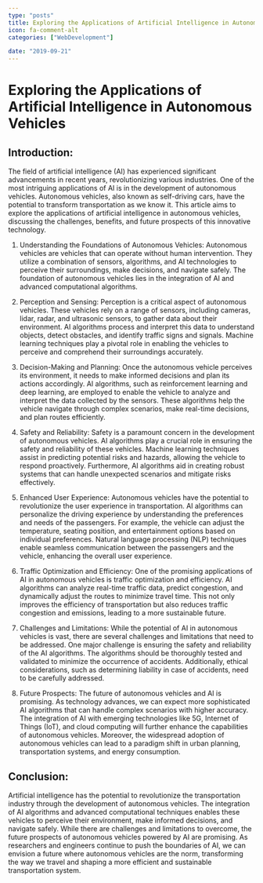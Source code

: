 ```yaml
---
type: "posts"
title: Exploring the Applications of Artificial Intelligence in Autonomous Vehicles
icon: fa-comment-alt
categories: ["WebDevelopment"]

date: "2019-09-21"
---
```




# Exploring the Applications of Artificial Intelligence in Autonomous Vehicles

## Introduction:
The field of artificial intelligence (AI) has experienced significant advancements in recent years, revolutionizing various industries. One of the most intriguing applications of AI is in the development of autonomous vehicles. Autonomous vehicles, also known as self-driving cars, have the potential to transform transportation as we know it. This article aims to explore the applications of artificial intelligence in autonomous vehicles, discussing the challenges, benefits, and future prospects of this innovative technology.

1. Understanding the Foundations of Autonomous Vehicles:
Autonomous vehicles are vehicles that can operate without human intervention. They utilize a combination of sensors, algorithms, and AI technologies to perceive their surroundings, make decisions, and navigate safely. The foundation of autonomous vehicles lies in the integration of AI and advanced computational algorithms.

2. Perception and Sensing:
Perception is a critical aspect of autonomous vehicles. These vehicles rely on a range of sensors, including cameras, lidar, radar, and ultrasonic sensors, to gather data about their environment. AI algorithms process and interpret this data to understand objects, detect obstacles, and identify traffic signs and signals. Machine learning techniques play a pivotal role in enabling the vehicles to perceive and comprehend their surroundings accurately.

3. Decision-Making and Planning:
Once the autonomous vehicle perceives its environment, it needs to make informed decisions and plan its actions accordingly. AI algorithms, such as reinforcement learning and deep learning, are employed to enable the vehicle to analyze and interpret the data collected by the sensors. These algorithms help the vehicle navigate through complex scenarios, make real-time decisions, and plan routes efficiently.

4. Safety and Reliability:
Safety is a paramount concern in the development of autonomous vehicles. AI algorithms play a crucial role in ensuring the safety and reliability of these vehicles. Machine learning techniques assist in predicting potential risks and hazards, allowing the vehicle to respond proactively. Furthermore, AI algorithms aid in creating robust systems that can handle unexpected scenarios and mitigate risks effectively.

5. Enhanced User Experience:
Autonomous vehicles have the potential to revolutionize the user experience in transportation. AI algorithms can personalize the driving experience by understanding the preferences and needs of the passengers. For example, the vehicle can adjust the temperature, seating position, and entertainment options based on individual preferences. Natural language processing (NLP) techniques enable seamless communication between the passengers and the vehicle, enhancing the overall user experience.

6. Traffic Optimization and Efficiency:
One of the promising applications of AI in autonomous vehicles is traffic optimization and efficiency. AI algorithms can analyze real-time traffic data, predict congestion, and dynamically adjust the routes to minimize travel time. This not only improves the efficiency of transportation but also reduces traffic congestion and emissions, leading to a more sustainable future.

7. Challenges and Limitations:
While the potential of AI in autonomous vehicles is vast, there are several challenges and limitations that need to be addressed. One major challenge is ensuring the safety and reliability of the AI algorithms. The algorithms should be thoroughly tested and validated to minimize the occurrence of accidents. Additionally, ethical considerations, such as determining liability in case of accidents, need to be carefully addressed.

8. Future Prospects:
The future of autonomous vehicles and AI is promising. As technology advances, we can expect more sophisticated AI algorithms that can handle complex scenarios with higher accuracy. The integration of AI with emerging technologies like 5G, Internet of Things (IoT), and cloud computing will further enhance the capabilities of autonomous vehicles. Moreover, the widespread adoption of autonomous vehicles can lead to a paradigm shift in urban planning, transportation systems, and energy consumption.

## Conclusion:
Artificial intelligence has the potential to revolutionize the transportation industry through the development of autonomous vehicles. The integration of AI algorithms and advanced computational techniques enables these vehicles to perceive their environment, make informed decisions, and navigate safely. While there are challenges and limitations to overcome, the future prospects of autonomous vehicles powered by AI are promising. As researchers and engineers continue to push the boundaries of AI, we can envision a future where autonomous vehicles are the norm, transforming the way we travel and shaping a more efficient and sustainable transportation system.
